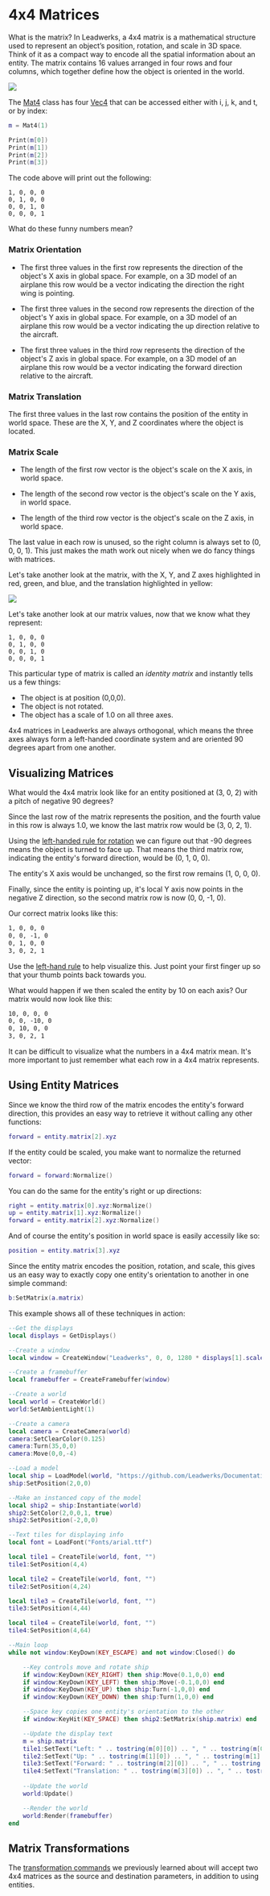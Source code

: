 # 4x4 Matrices

What is the matrix? In Leadwerks, a 4x4 matrix is a mathematical structure used to represent an object’s position, rotation, and scale in 3D space. Think of it as a compact way to encode all the spatial information about an entity. The matrix contains 16 values arranged in four rows and four columns, which together define how the object is oriented in the world.

![](https://github.com/UltraEngine/Documentation/blob/master/Images/4x4matrix1.png?raw=true)

The [Mat4](Mat4.md) class has four [Vec4](Vec4.md) that can be accessed either with i, j, k, and t, or by index:

```lua
m = Mat4(1)

Print(m[0])
Print(m[1])
Print(m[2])
Print(m[3])
```
The code above will print out the following:

```
1, 0, 0, 0
0, 1, 0, 0
0, 0, 1, 0
0, 0, 0, 1
```

What do these funny numbers mean?

### Matrix Orientation

- The first three values in the first row represents the direction of the object's X axis in global space. For example, on a 3D model of an airplane this row would be a vector indicating the direction the right wing is pointing.

- The first three values in the second row represents the direction of the object's Y axis in global space. For example, on a 3D model of an airplane this row would be a vector indicating the up direction relative to the aircraft.

- The first three values in the third row represents the direction of the object's Z axis in global space. For example, on a 3D model of an airplane this row would be a vector indicating the forward direction relative to the aircraft.

### Matrix Translation

The first three values in the last row contains the position of the entity in world space. These are the X, Y, and Z coordinates where the object is located.

### Matrix Scale

- The length of the first row vector is the object's scale on the X axis, in world space.

- The length of the second row vector is the object's scale on the Y axis, in world space.

- The length of the third row vector is the object's scale on the Z axis, in world space.

The last value in each row is unused, so the right column is always set to (0, 0, 0, 1). This just makes the math work out nicely when we do fancy things with matrices.

Let's take another look at the matrix, with the X, Y, and Z axes highlighted in red, green, and blue, and the translation highlighted in yellow:

![](https://github.com/UltraEngine/Documentation/blob/master/Images/4x4matrix.png?raw=true)

Let's take another look at our matrix values, now that we know what they represent:

```
1, 0, 0, 0
0, 1, 0, 0
0, 0, 1, 0
0, 0, 0, 1
```

This particular type of matrix is called an _identity matrix_ and instantly tells us a few things:
- The object is at position (0,0,0).
- The object is not rotated.
- The object has a scale of 1.0 on all three axes.

4x4 matrices in Leadwerks are always orthogonal, which means the three axes always form a left-handed coordinate system and are oriented 90 degrees apart from one another.

## Visualizing Matrices

What would the 4x4 matrix look like for an entity positioned at (3, 0, 2) with a pitch of negative 90 degrees?

Since the last row of the matrix represents the position, and the fourth value in this row is always 1.0, we know the last matrix row would be (3, 0, 2, 1).

Using the [left-handed rule for rotation](3drotation.md) we can figure out that -90 degrees means the object is turned to face up. That means the third matrix row, indicating the entity's forward direction, would be (0, 1, 0, 0).

The entity's X axis would be unchanged, so the first row remains (1, 0, 0, 0).

Finally, since the entity is pointing up, it's local Y axis now points in the negative Z direction, so the second matrix row is now (0, 0, -1, 0).

Our correct matrix looks like this:

```txt
1, 0, 0, 0
0, 0, -1, 0
0, 1, 0, 0
3, 0, 2, 1
```

Use the [left-hand rule](3dspace.md) to help visualize this. Just point your first finger up so that your thumb points back towards you.

What would happen if we then scaled the entity by 10 on each axis? Our matrix would now look like this:

```txt
10, 0, 0, 0
0, 0, -10, 0
0, 10, 0, 0
3, 0, 2, 1
```

It can be difficult to visualize what the numbers in a 4x4 matrix mean. It's more important to just remember what each row in a 4x4 matrix represents.

## Using Entity Matrices

Since we know the third row of the matrix encodes the entity's forward direction, this provides an easy way to retrieve it without calling any other functions:

```lua
forward = entity.matrix[2].xyz
```

If the entity could be scaled, you make want to normalize the returned vector:

```lua
forward = forward:Normalize()
```

You can do the same for the entity's right or up directions:

```lua
right = entity.matrix[0].xyz:Normalize()
up = entity.matrix[1].xyz:Normalize()
forward = entity.matrix[2].xyz:Normalize()
```

And of course the entity's position in world space is easily accessily like so:

```lua
position = entity.matrix[3].xyz
```

Since the entity matrix encodes the position, rotation, and scale, this gives us an easy way to exactly copy one entity's orientation to another in one simple command:

```lua
b:SetMatrix(a.matrix)
```

This example shows all of these techniques in action:

```lua
--Get the displays
local displays = GetDisplays()

--Create a window
local window = CreateWindow("Leadwerks", 0, 0, 1280 * displays[1].scale, 720 * displays[1].scale, displays[1], WINDOW_TITLEBAR | WINDOW_CENTER)

--Create a framebuffer
local framebuffer = CreateFramebuffer(window)

--Create a world
local world = CreateWorld()
world:SetAmbientLight(1)

--Create a camera
local camera = CreateCamera(world)
camera:SetClearColor(0.125)
camera:Turn(35,0,0)
camera:Move(0,0,-4)

--Load a model
local ship = LoadModel(world, "https://github.com/Leadwerks/Documentation/raw/refs/heads/master/Assets/Models/Spaceship/spaceship.mdl")
ship:SetPosition(2,0,0)

--Make an instanced copy of the model
local ship2 = ship:Instantiate(world)
ship2:SetColor(2,0,0,1, true)
ship2:SetPosition(-2,0,0)

--Text tiles for displaying info
local font = LoadFont("Fonts/arial.ttf")

local tile1 = CreateTile(world, font, "")
tile1:SetPosition(4,4)

local tile2 = CreateTile(world, font, "")
tile2:SetPosition(4,24)

local tile3 = CreateTile(world, font, "")
tile3:SetPosition(4,44)

local tile4 = CreateTile(world, font, "")
tile4:SetPosition(4,64)

--Main loop
while not window:KeyDown(KEY_ESCAPE) and not window:Closed() do

    --Key controls move and rotate ship
    if window:KeyDown(KEY_RIGHT) then ship:Move(0.1,0,0) end
    if window:KeyDown(KEY_LEFT) then ship:Move(-0.1,0,0) end
    if window:KeyDown(KEY_UP) then ship:Turn(-1,0,0) end
    if window:KeyDown(KEY_DOWN) then ship:Turn(1,0,0) end

	--Space key copies one entity's orientation to the other
	if window:KeyHit(KEY_SPACE) then ship2:SetMatrix(ship.matrix) end

	--Update the display text
	m = ship.matrix
	tile1:SetText("Left: " .. tostring(m[0][0]) .. ", " .. tostring(m[0][1]) .. ", " .. tostring(m[0][2]) )
	tile2:SetText("Up: " .. tostring(m[1][0]) .. ", " .. tostring(m[1][1]) .. ", " .. tostring(m[1][2]) )
	tile3:SetText("Forward: " .. tostring(m[2][0]) .. ", " .. tostring(m[2][1]) .. ", " .. tostring(m[2][2]) )
	tile4:SetText("Translation: " .. tostring(m[3][0]) .. ", " .. tostring(m[3][1]) .. ", " .. tostring(m[3][2]) )
	
    --Update the world
    world:Update()

    --Render the world
    world:Render(framebuffer)
end
```

## Matrix Transformations

The [transformation commands](3dtransform.md) we previously learned about will accept two 4x4 matrices as the source and destination parameters, in addition to using entities.
